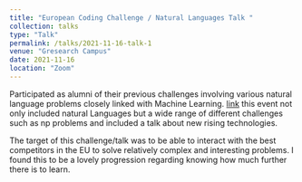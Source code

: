 ```yaml
---
title: "European Coding Challenge / Natural Languages Talk "
collection: talks
type: "Talk"
permalink: /talks/2021-11-16-talk-1
venue: "Gresearch Campus"
date: 2021-11-16
location: "Zoom"
---
```

Participated as alumni of their previous challenges involving various natural language problems closely linked with Machine Learning. [link](https://www.gresearch.co.uk/blog/article/european-coding-challenge/) this event not only included natural Languages but a wide range of different challenges such as np problems and included a talk 
about new rising technologies.

The target of this challenge/talk was to be able to interact with the best competitors in the EU to solve relatively complex and
interesting problems. I found this to be a lovely progression regarding knowing how much further there is
to learn.
